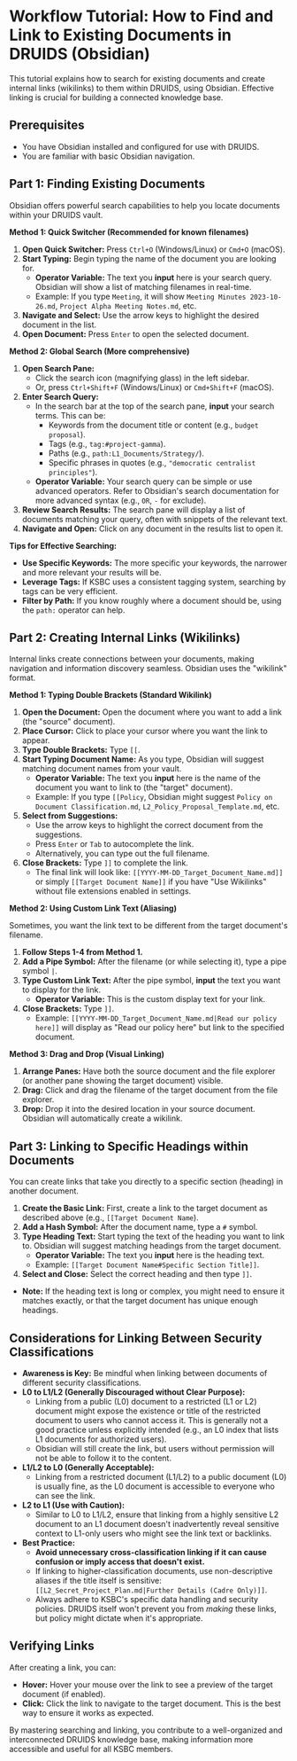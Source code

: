 # Workflow Tutorial: How to Find and Link to Existing Documents in DRUIDS (Obsidian)

This tutorial explains how to search for existing documents and create internal links (wikilinks) to them within DRUIDS, using Obsidian. Effective linking is crucial for building a connected knowledge base.

## Prerequisites

*   You have Obsidian installed and configured for use with DRUIDS.
*   You are familiar with basic Obsidian navigation.

## Part 1: Finding Existing Documents

Obsidian offers powerful search capabilities to help you locate documents within your DRUIDS vault.

**Method 1: Quick Switcher (Recommended for known filenames)**

1.  **Open Quick Switcher:** Press `Ctrl+O` (Windows/Linux) or `Cmd+O` (macOS).
2.  **Start Typing:** Begin typing the name of the document you are looking for.
    *   **Operator Variable:** The text you **input** here is your search query. Obsidian will show a list of matching filenames in real-time.
    *   Example: If you type `Meeting`, it will show `Meeting Minutes 2023-10-26.md`, `Project Alpha Meeting Notes.md`, etc.
3.  **Navigate and Select:** Use the arrow keys to highlight the desired document in the list.
4.  **Open Document:** Press `Enter` to open the selected document.

**Method 2: Global Search (More comprehensive)**

1.  **Open Search Pane:**
    *   Click the search icon (magnifying glass) in the left sidebar.
    *   Or, press `Ctrl+Shift+F` (Windows/Linux) or `Cmd+Shift+F` (macOS).
2.  **Enter Search Query:**
    *   In the search bar at the top of the search pane, **input** your search terms. This can be:
        *   Keywords from the document title or content (e.g., `budget proposal`).
        *   Tags (e.g., `tag:#project-gamma`).
        *   Paths (e.g., `path:L1_Documents/Strategy/`).
        *   Specific phrases in quotes (e.g., `"democratic centralist principles"`).
    *   **Operator Variable:** Your search query can be simple or use advanced operators. Refer to Obsidian's search documentation for more advanced syntax (e.g., `OR`, `-` for exclude).
3.  **Review Search Results:** The search pane will display a list of documents matching your query, often with snippets of the relevant text.
4.  **Navigate and Open:** Click on any document in the results list to open it.

**Tips for Effective Searching:**

*   **Use Specific Keywords:** The more specific your keywords, the narrower and more relevant your results will be.
*   **Leverage Tags:** If KSBC uses a consistent tagging system, searching by tags can be very efficient.
*   **Filter by Path:** If you know roughly where a document should be, using the `path:` operator can help.

## Part 2: Creating Internal Links (Wikilinks)

Internal links create connections between your documents, making navigation and information discovery seamless. Obsidian uses the "wikilink" format.

**Method 1: Typing Double Brackets (Standard Wikilink)**

1.  **Open the Document:** Open the document where you want to add a link (the "source" document).
2.  **Place Cursor:** Click to place your cursor where you want the link to appear.
3.  **Type Double Brackets:** Type `[[`.
4.  **Start Typing Document Name:** As you type, Obsidian will suggest matching document names from your vault.
    *   **Operator Variable:** The text you **input** here is the name of the document you want to link to (the "target" document).
    *   Example: If you type `[[Policy`, Obsidian might suggest `Policy on Document Classification.md`, `L2_Policy_Proposal_Template.md`, etc.
5.  **Select from Suggestions:**
    *   Use the arrow keys to highlight the correct document from the suggestions.
    *   Press `Enter` or `Tab` to autocomplete the link.
    *   Alternatively, you can type out the full filename.
6.  **Close Brackets:** Type `]]` to complete the link.
    *   The final link will look like: `[[YYYY-MM-DD_Target_Document_Name.md]]` or simply `[[Target Document Name]]` if you have "Use Wikilinks" without file extensions enabled in settings.

**Method 2: Using Custom Link Text (Aliasing)**

Sometimes, you want the link text to be different from the target document's filename.

1.  **Follow Steps 1-4 from Method 1.**
2.  **Add a Pipe Symbol:** After the filename (or while selecting it), type a pipe symbol `|`.
3.  **Type Custom Link Text:** After the pipe symbol, **input** the text you want to display for the link.
    *   **Operator Variable:** This is the custom display text for your link.
4.  **Close Brackets:** Type `]]`.
    *   Example: `[[YYYY-MM-DD_Target_Document_Name.md|Read our policy here]]` will display as "Read our policy here" but link to the specified document.

**Method 3: Drag and Drop (Visual Linking)**

1.  **Arrange Panes:** Have both the source document and the file explorer (or another pane showing the target document) visible.
2.  **Drag:** Click and drag the filename of the target document from the file explorer.
3.  **Drop:** Drop it into the desired location in your source document. Obsidian will automatically create a wikilink.

## Part 3: Linking to Specific Headings within Documents

You can create links that take you directly to a specific section (heading) in another document.

1.  **Create the Basic Link:** First, create a link to the target document as described above (e.g., `[[Target Document Name`).
2.  **Add a Hash Symbol:** After the document name, type a `#` symbol.
3.  **Type Heading Text:** Start typing the text of the heading you want to link to. Obsidian will suggest matching headings from the target document.
    *   **Operator Variable:** The text you **input** here is the heading text.
    *   Example: `[[Target Document Name#Specific Section Title]]`.
4.  **Select and Close:** Select the correct heading and then type `]]`.

*   **Note:** If the heading text is long or complex, you might need to ensure it matches exactly, or that the target document has unique enough headings.

## Considerations for Linking Between Security Classifications

*   **Awareness is Key:** Be mindful when linking between documents of different security classifications.
*   **L0 to L1/L2 (Generally Discouraged without Clear Purpose):**
    *   Linking from a public (L0) document to a restricted (L1 or L2) document might expose the existence or title of the restricted document to users who cannot access it. This is generally not a good practice unless explicitly intended (e.g., an L0 index that lists L1 documents for authorized users).
    *   Obsidian will still create the link, but users without permission will not be able to follow it to the content.
*   **L1/L2 to L0 (Generally Acceptable):**
    *   Linking from a restricted document (L1/L2) to a public document (L0) is usually fine, as the L0 document is accessible to everyone who can see the link.
*   **L2 to L1 (Use with Caution):**
    *   Similar to L0 to L1/L2, ensure that linking from a highly sensitive L2 document to an L1 document doesn't inadvertently reveal sensitive context to L1-only users who might see the link text or backlinks.
*   **Best Practice:**
    *   **Avoid unnecessary cross-classification linking if it can cause confusion or imply access that doesn't exist.**
    *   If linking to higher-classification documents, use non-descriptive aliases if the title itself is sensitive: `[[L2_Secret_Project_Plan.md|Further Details (Cadre Only)]]`.
    *   Always adhere to KSBC's specific data handling and security policies. DRUIDS itself won't prevent you from *making* these links, but policy might dictate when it's appropriate.

## Verifying Links

After creating a link, you can:

*   **Hover:** Hover your mouse over the link to see a preview of the target document (if enabled).
*   **Click:** Click the link to navigate to the target document. This is the best way to ensure it works as expected.

By mastering searching and linking, you contribute to a well-organized and interconnected DRUIDS knowledge base, making information more accessible and useful for all KSBC members.
